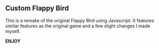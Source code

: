 ## Custom Flappy Bird ##

This is a remake of the original Flappy Bird using Javascript. It features similar features as the original game and a few slight changes I made myself.

**ENJOY**
